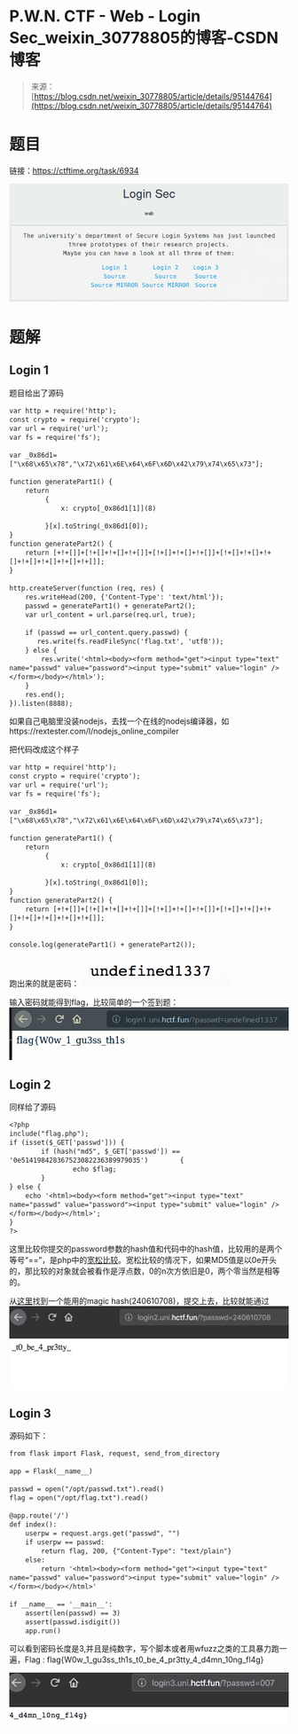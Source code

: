 <!--yml
category: 未分类
date: 2022-04-26 14:46:25
-->

# P.W.N. CTF - Web - Login Sec_weixin_30778805的博客-CSDN博客

> 来源：[https://blog.csdn.net/weixin_30778805/article/details/95144764](https://blog.csdn.net/weixin_30778805/article/details/95144764)

# 题目

链接：https://ctftime.org/task/6934

![1245413-20181117232555308-719082632.png](img/28a2b7d6b4ddc372ea17884e481fd590.png)

# 题解

## Login 1

题目给出了源码

```
var http = require('http');
const crypto = require('crypto');
var url = require('url');
var fs = require('fs');

var _0x86d1=["\x68\x65\x78","\x72\x61\x6E\x64\x6F\x6D\x42\x79\x74\x65\x73"];

function generatePart1() {
    return
         {
             x: crypto[_0x86d1[1]](8)

         }[x].toString(_0x86d1[0]);
}
function generatePart2() {
    return [+!+[]]+[!+[]+!+[]+!+[]]+[!+[]+!+[]+!+[]]+[!+[]+!+[]+!+[]+!+[]+!+[]+!+[]+!+[]];
}

http.createServer(function (req, res) {
    res.writeHead(200, {'Content-Type': 'text/html'});
    passwd = generatePart1() + generatePart2();
    var url_content = url.parse(req.url, true);

    if (passwd == url_content.query.passwd) {
       res.write(fs.readFileSync('flag.txt', 'utf8'));
    } else {
        res.write('<html><body><form method="get"><input type="text" name="passwd" value="password"><input type="submit" value="login" /></form></body></html>');
    }
    res.end();
}).listen(8888);
```

如果自己电脑里没装nodejs，去找一个在线的nodejs编译器，如https://rextester.com/l/nodejs_online_compiler

把代码改成这个样子

```
var http = require('http');
const crypto = require('crypto');
var url = require('url');
var fs = require('fs');

var _0x86d1=["\x68\x65\x78","\x72\x61\x6E\x64\x6F\x6D\x42\x79\x74\x65\x73"];

function generatePart1() {
    return
         {
             x: crypto[_0x86d1[1]](8)

         }[x].toString(_0x86d1[0]);
}
function generatePart2() {
    return [+!+[]]+[!+[]+!+[]+!+[]]+[!+[]+!+[]+!+[]]+[!+[]+!+[]+!+[]+!+[]+!+[]+!+[]+!+[]];
}

console.log(generatePart1() + generatePart2());
```

跑出来的就是密码：
![1245413-20181117233030772-1708495749.png](img/026a6b6ca4493d8f96502d03f9f7503d.png)

输入密码就能得到flag，比较简单的一个签到题：
![1245413-20181117233127090-1174145694.png](img/71105a82752f488f12d68c0695c380e5.png)

## Login 2

同样给了源码

```
<?php
include("flag.php");
if (isset($_GET['passwd'])) {
        if (hash("md5", $_GET['passwd']) == '0e514198428367523082236389979035')        {
                echo $flag;
        } 
} else {
    echo '<html><body><form method="get"><input type="text" name="passwd" value="password"><input type="submit" value="login" /></form></body></html>';
} 
?>
```

这里比较你提交的password参数的hash值和代码中的hash值，比较用的是两个等号“==”，是php中的[宽松比较](http://www.php.net/manual/en/types.comparisons.php)。宽松比较的情况下，如果MD5值是以0e开头的，那比较的对象就会被看作是浮点数，0的n次方依旧是0，两个零当然是相等的。

从[这里](https://github.com/swisskyrepo/PayloadsAllTheThings/tree/master/PHP%20juggling%20type)找到一个能用的magic hash(240610708)，提交上去，比较就能通过
![1245413-20181117233743902-94212075.png](img/74ac4ab741a86d7116a009e86c203c47.png)

## Login 3

源码如下：

```
from flask import Flask, request, send_from_directory

app = Flask(__name__)

passwd = open("/opt/passwd.txt").read()
flag = open("/opt/flag.txt").read()

@app.route('/')
def index():
    userpw = request.args.get("passwd", "")
    if userpw == passwd:
        return flag, 200, {"Content-Type": "text/plain"}
    else:
        return '<html><body><form method="get"><input type="text" name="passwd" value="password"><input type="submit" value="login" /></form></body></html>'

if __name__ == '__main__':
    assert(len(passwd) == 3)
    assert(passwd.isdigit())
    app.run() 
```

可以看到密码长度是3,并且是纯数字，写个脚本或者用wfuzz之类的工具暴力跑一遍，Flag : flag{W0w_1_gu3ss_th1s_t0_be_4_pr3tty_4_d4mn_10ng_fl4g}

![1245413-20181117234520290-580604306.png](img/128ad56e01a7b59b3c654903b2c31b64.png)